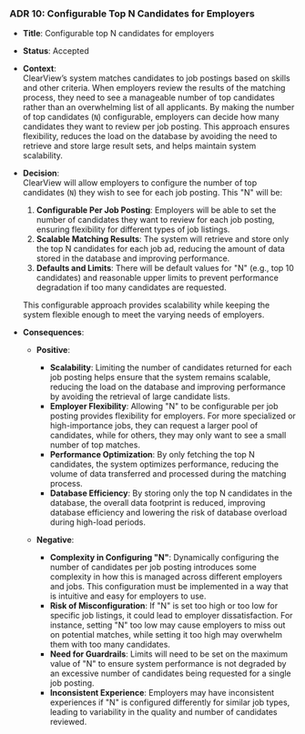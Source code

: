 ### ADR 10: Configurable Top N Candidates for Employers

- **Title**: Configurable top N candidates for employers
- **Status**: Accepted
- **Context**:  
  ClearView’s system matches candidates to job postings based on skills and other criteria. When employers review the results of the matching process, they need to see a manageable number of top candidates rather than an overwhelming list of all applicants. By making the number of top candidates (`N`) configurable, employers can decide how many candidates they want to review per job posting. This approach ensures flexibility, reduces the load on the database by avoiding the need to retrieve and store large result sets, and helps maintain system scalability.

- **Decision**:  
  ClearView will allow employers to configure the number of top candidates (`N`) they wish to see for each job posting. This "N" will be:
  1. **Configurable Per Job Posting**: Employers will be able to set the number of candidates they want to review for each job posting, ensuring flexibility for different types of job listings.
  2. **Scalable Matching Results**: The system will retrieve and store only the top N candidates for each job ad, reducing the amount of data stored in the database and improving performance.
  3. **Defaults and Limits**: There will be default values for "N" (e.g., top 10 candidates) and reasonable upper limits to prevent performance degradation if too many candidates are requested.

  This configurable approach provides scalability while keeping the system flexible enough to meet the varying needs of employers.

- **Consequences**:
  - **Positive**:
    - **Scalability**: Limiting the number of candidates returned for each job posting helps ensure that the system remains scalable, reducing the load on the database and improving performance by avoiding the retrieval of large candidate lists.
    - **Employer Flexibility**: Allowing "N" to be configurable per job posting provides flexibility for employers. For more specialized or high-importance jobs, they can request a larger pool of candidates, while for others, they may only want to see a small number of top matches.
    - **Performance Optimization**: By only fetching the top N candidates, the system optimizes performance, reducing the volume of data transferred and processed during the matching process.
    - **Database Efficiency**: By storing only the top N candidates in the database, the overall data footprint is reduced, improving database efficiency and lowering the risk of database overload during high-load periods.

  - **Negative**:
    - **Complexity in Configuring "N"**: Dynamically configuring the number of candidates per job posting introduces some complexity in how this is managed across different employers and jobs. This configuration must be implemented in a way that is intuitive and easy for employers to use.
    - **Risk of Misconfiguration**: If "N" is set too high or too low for specific job listings, it could lead to employer dissatisfaction. For instance, setting "N" too low may cause employers to miss out on potential matches, while setting it too high may overwhelm them with too many candidates.
    - **Need for Guardrails**: Limits will need to be set on the maximum value of "N" to ensure system performance is not degraded by an excessive number of candidates being requested for a single job posting.
    - **Inconsistent Experience**: Employers may have inconsistent experiences if "N" is configured differently for similar job types, leading to variability in the quality and number of candidates reviewed.
